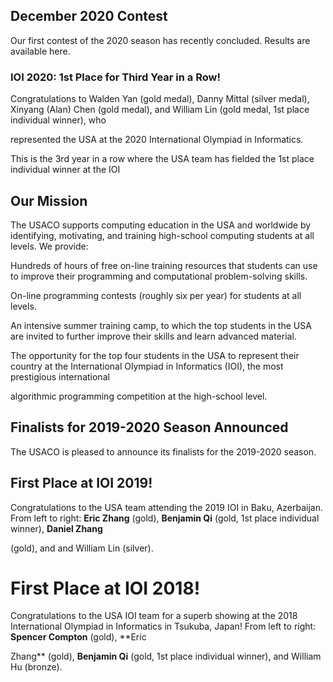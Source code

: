 ## December 2020 Contest

Our first contest of the 2020 season has recently concluded. Results are available here.

### IOI 2020: 1st Place for Third Year in a Row!

Congratulations to Walden Yan (gold medal), Danny Mittal (silver medal), Xinyang (Alan) Chen (gold medal), and William Lin (gold medal, 1st place individual winner), who 

represented the USA at the 2020 International Olympiad in Informatics. 

This is the 3rd year in a row where the USA team has fielded the 1st place individual winner at the IOI

## Our Mission

The USACO supports computing education in the USA and worldwide by identifying, motivating, and training high-school computing students at all levels. We provide:

Hundreds of hours of free on-line training resources that students can use to improve their programming and computational problem-solving skills.

On-line programming contests (roughly six per year) for students at all levels.

An intensive summer training camp, to which the top students in the USA are invited to further improve their skills and learn advanced material.

The opportunity for the top four students in the USA to represent their country at the International Olympiad in Informatics (IOI), the most prestigious international 

algorithmic programming competition at the high-school level.

## Finalists for 2019-2020 Season Announced
The USACO is pleased to announce its finalists for the 2019-2020 season.

## First Place at IOI 2019!

Congratulations to the USA team attending the 2019 IOI in Baku, Azerbaijan. From left to right: **Eric Zhang** (gold), **Benjamin Qi** (gold, 1st place individual winner), **Daniel Zhang** 

(gold), and and William Lin (silver).
 
# First Place at IOI 2018!
Congratulations to the USA IOI team for a superb showing at the 2018 International Olympiad in Informatics in Tsukuba, Japan! From left to right: **Spencer Compton** (gold), **Eric 

Zhang** (gold), **Benjamin Qi** (gold, 1st place individual winner), and William Hu (bronze).
